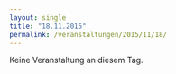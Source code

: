 ```yaml
---
layout: single
title: "18.11.2015"
permalink: /veranstaltungen/2015/11/18/
---
```


Keine Veranstaltung an diesem Tag.
